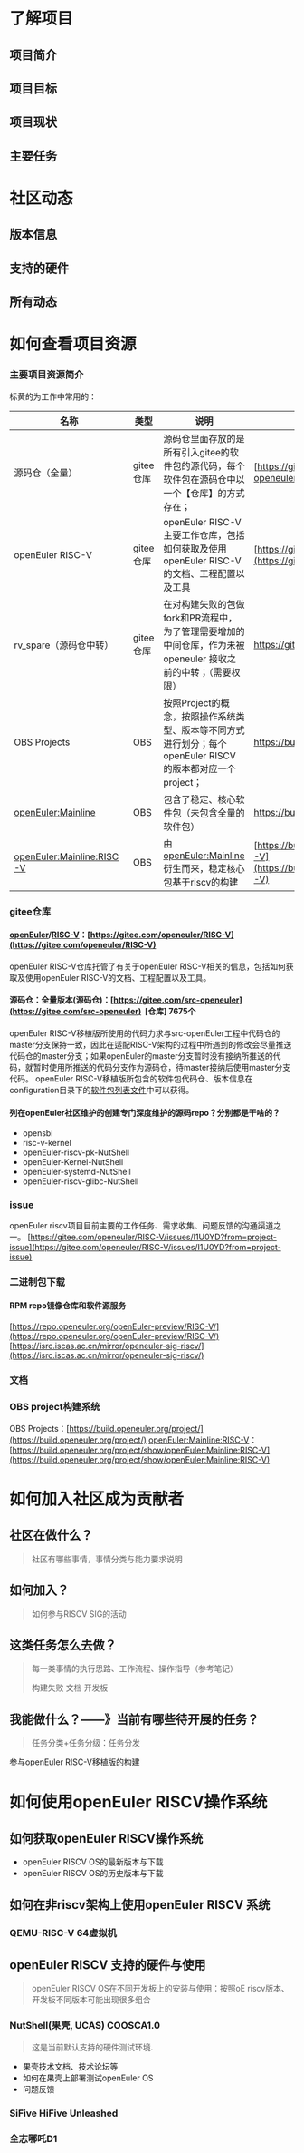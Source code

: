 # 了解项目
## 项目简介
## 项目目标
## 项目现状
## 主要任务





# 社区动态

## 版本信息
## 支持的硬件
## 所有动态




# 如何查看项目资源
### 主要项目资源简介
标黄的为工作中常用的：

| 名称 | 类型 | 说明 | 访问地址 |
| --- | --- | --- | --- |
| 源码仓（全量） | gitee仓库 | 源码仓里面存放的是所有引入gitee的软件包的源代码，每个软件包在源码仓中以一个【仓库】的方式存在； | [https://gitee.com/src-openeuler](https://gitee.com/src-openeuler)  |
| openEuler RISC-V | gitee仓库 | openEuler RISC-V主要工作仓库，包括如何获取及使用openEuler RISC-V的文档、工程配置以及工具 | [https://gitee.com/openeuler/RISC-V](https://gitee.com/openeuler/RISC-V) |
| rv_spare（源码仓中转） | gitee仓库 | 在对构建失败的包做fork和PR流程中，为了管理需要增加的中间仓库，作为未被openeuler 接收之前的中转；（需要权限） | https://gitee.com/riscv-spare/projects |
| OBS Projects | OBS | 按照Project的概念，按照操作系统类型、版本等不同方式进行划分；每个openEuler RISCV的版本都对应一个project； | https://build.openeuler.org/project/ |
| [openEuler:Mainline](https://build.openeuler.org/project/show/openEuler:Mainline) | OBS | 包含了稳定、核心软件包（未包含全量的软件包） | https://build.openeuler.org/project/show/openEuler:Mainline |
| [openEuler:Mainline:RISC-V](https://build.openeuler.org/project/show/openEuler:Mainline:RISC-V) | OBS | 由[openEuler:Mainline](https://build.openeuler.org/project/show/openEuler:Mainline)衍生而来，稳定核心包基于riscv的构建 | [https://build.openeuler.org/project/show/openEuler:Mainline:RISC-V](https://build.openeuler.org/project/show/openEuler:Mainline:RISC-V) |





### gitee仓库
#### [openEuler](https://gitee.com/openeuler)/[RISC-V](https://gitee.com/openeuler/RISC-V)：[https://gitee.com/openeuler/RISC-V](https://gitee.com/openeuler/RISC-V)
openEuler RISC-V仓库托管了有关于openEuler RISC-V相关的信息，包括如何获取及使用openEuler RISC-V的文档、工程配置以及工具。

#### 源码仓：全量版本(源码仓)：[https://gitee.com/src-openeuler](https://gitee.com/src-openeuler)  [仓库] 7675个
openEuler RISC-V移植版所使用的代码力求与src-openEuler工程中代码仓的master分支保持一致，因此在适配RISC-V架构的过程中所遇到的修改会尽量推送代码仓的master分支；如果openEuler的master分支暂时没有接纳所推送的代码，就暂时使用所推送的代码分支作为源码仓，待master接纳后使用master分支代码。
openEuler RISC-V移植版所包含的软件包代码仓、版本信息在configuration目录下的[软件包列表文件](https://gitee.com/openeuler/RISC-V/blob/master/configuration/RISC-V_list.yaml)中可以获得。


#### 列在openEuler社区维护的创建专门深度维护的源码repo？分别都是干啥的？

- opensbi
- risc-v-kernel
- openEuler-riscv-pk-NutShell
- openEuler-Kernel-NutShell
- openEuler-systemd-NutShell
- openEuler-riscv-glibc-NutShell
### issue
openEuler riscv项目目前主要的工作任务、需求收集、问题反馈的沟通渠道之一。
[https://gitee.com/openeuler/RISC-V/issues/I1U0YD?from=project-issue](https://gitee.com/openeuler/RISC-V/issues/I1U0YD?from=project-issue)


### 二进制包下载
#### RPM repo镜像仓库和软件源服务
[https://repo.openeuler.org/openEuler-preview/RISC-V/](https://repo.openeuler.org/openEuler-preview/RISC-V/) 
[https://isrc.iscas.ac.cn/mirror/openeuler-sig-riscv/](https://isrc.iscas.ac.cn/mirror/openeuler-sig-riscv/) 


### 文档


### OBS project构建系统
OBS Projects：[https://build.openeuler.org/project/](https://build.openeuler.org/project/)
[openEuler:Mainline:RISC-V](https://build.openeuler.org/project/show/openEuler:Mainline:RISC-V)：[https://build.openeuler.org/project/show/openEuler:Mainline:RISC-V](https://build.openeuler.org/project/show/openEuler:Mainline:RISC-V) 




# 如何加入社区成为贡献者
## 社区在做什么？
> 社区有哪些事情，事情分类与能力要求说明



## 如何加入？
> 如何参与RISCV SIG的活动



## 这类任务怎么去做？
> 每一类事情的执行思路、工作流程、操作指导（参考笔记）
>
> 构建失败
> 文档
> 开发板






## 我能做什么？——》当前有哪些待开展的任务？
> 任务分类+任务分级：任务分发

参与openEuler RISC-V移植版的构建


# 如何使用openEuler RISCV操作系统
## 如何获取openEuler RISCV操作系统

- openEuler RISCV OS的最新版本与下载
- openEuler RISCV OS的历史版本与下载
## 如何在非riscv架构上使用openEuler RISCV 系统
### QEMU-RISC-V 64虚拟机


## openEuler RISCV 支持的硬件与使用
> openEuler RISCV OS在不同开发板上的安装与使用：按照oE riscv版本、开发板不同版本可能出现很多组合

### NutShell(果壳, UCAS) COOSCA1.0
> 这是当前默认支持的硬件测试环境.

- 果壳技术文档、技术论坛等
- 如何在果壳上部署测试openEuler OS
- 问题反馈
### SiFive HiFive Unleashed


### 全志哪吒D1


